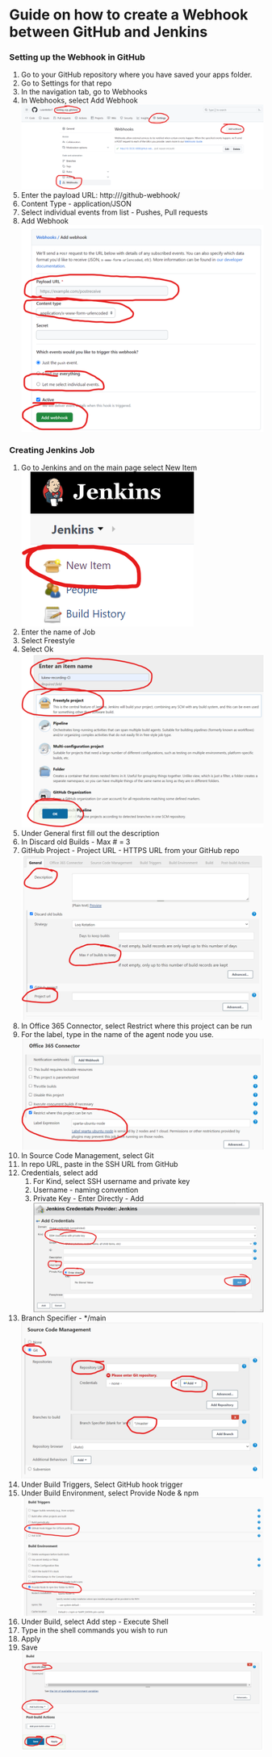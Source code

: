 # Guide on how to create a Webhook between GitHub and Jenkins

### Setting up the Webhook in GitHub
1. Go to your GitHub repository where you have saved your apps folder.
2. Go to Settings for that repo
3. In the navigation tab, go to Webhooks
4. In Webhooks, select Add Webhook  
![](images/webhook1.png)
5. Enter the payload URL: http://<Jenkins IP:8080>/github-webhook/ 
6. Content Type - application/JSON
7. Select individual events from list - Pushes, Pull requests
8. Add Webhook  
![](images/webhook2.png)

### Creating Jenkins Job
1. Go to Jenkins and on the main page select New Item  
![](images/webhook3.png)
2. Enter the name of Job
3. Select Freestyle
4. Select Ok  
![](images/webhook4.png)
5. Under General first fill out the description
6. In Discard old Builds - Max # = 3
7. GitHub Project - Project URL - HTTPS URL from your GitHub repo  
![](images/webhook5.png)
8. In Office 365 Connector, select Restrict where this project can be run
9. For the label, type in the name of the agent node you use.  
![](images/webhook6.png)
10. In Source Code Management, select Git
11. In repo URL, paste in the SSH URL from GitHub
12. Credentials, select add
    1. For Kind, select SSH username and private key
    2. Username - naming convention
    3. Private Key - Enter Directly - Add  
![](images/webhook8.png)
13. Branch Specifier - */main  
![](images/webhook7.png)
14. Under Build Triggers, Select GitHub hook trigger
15. Under Build Environment, select Provide Node & npm  
![](images/webhook9.png)
16. Under Build, select Add step - Execute Shell
17. Type in the shell commands you wish to run
18. Apply
19. Save  
![](images/webhook10.png)

